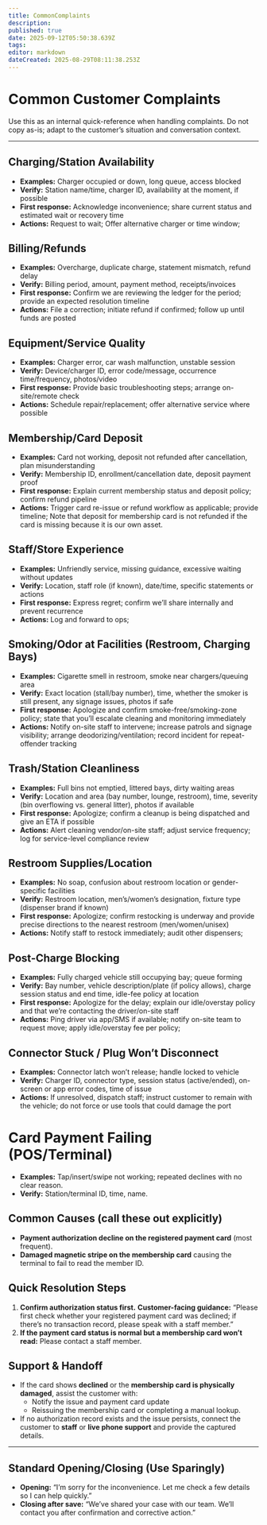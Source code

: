 ```yaml
---
title: CommonComplaints
description: 
published: true
date: 2025-09-12T05:50:38.639Z
tags: 
editor: markdown
dateCreated: 2025-08-29T08:11:38.253Z
---
```


# Common Customer Complaints

Use this as an internal quick-reference when handling complaints. Do not copy as-is; adapt to the customer’s situation and conversation context.

---

## Charging/Station Availability

* **Examples:** Charger occupied or down, long queue, access blocked
* **Verify:** Station name/time, charger ID, availability at the moment, if possible
* **First response:** Acknowledge inconvenience; share current status and estimated wait or recovery time
* **Actions:** Request to wait; Offer alternative charger or time window;

## Billing/Refunds

* **Examples:** Overcharge, duplicate charge, statement mismatch, refund delay
* **Verify:** Billing period, amount, payment method, receipts/invoices
* **First response:** Confirm we are reviewing the ledger for the period; provide an expected resolution timeline
* **Actions:** File a correction; initiate refund if confirmed; follow up until funds are posted

## Equipment/Service Quality

* **Examples:** Charger error, car wash malfunction, unstable session
* **Verify:** Device/charger ID, error code/message, occurrence time/frequency, photos/video
* **First response:** Provide basic troubleshooting steps; arrange on-site/remote check
* **Actions:** Schedule repair/replacement; offer alternative service where possible

## Membership/Card Deposit

* **Examples:** Card not working, deposit not refunded after cancellation, plan misunderstanding
* **Verify:** Membership ID, enrollment/cancellation date, deposit payment proof
* **First response:** Explain current membership status and deposit policy; confirm refund pipeline
* **Actions:** Trigger card re-issue or refund workflow as applicable; provide timeline; Note that deposit for membership card is not refunded if the card is missing because it is our own asset.

## Staff/Store Experience

* **Examples:** Unfriendly service, missing guidance, excessive waiting without updates
* **Verify:** Location, staff role (if known), date/time, specific statements or actions
* **First response:** Express regret; confirm we’ll share internally and prevent recurrence
* **Actions:** Log and forward to ops;

## Smoking/Odor at Facilities (Restroom, Charging Bays)

* **Examples:** Cigarette smell in restroom, smoke near chargers/queuing area
* **Verify:** Exact location (stall/bay number), time, whether the smoker is still present, any signage issues, photos if safe
* **First response:** Apologize and confirm smoke-free/smoking-zone policy; state that you’ll escalate cleaning and monitoring immediately
* **Actions:** Notify on-site staff to intervene; increase patrols and signage visibility; arrange deodorizing/ventilation; record incident for repeat-offender tracking

## Trash/Station Cleanliness

* **Examples:** Full bins not emptied, littered bays, dirty waiting areas
* **Verify:** Location and area (bay number, lounge, restroom), time, severity (bin overflowing vs. general litter), photos if available
* **First response:** Apologize; confirm a cleanup is being dispatched and give an ETA if possible
* **Actions:** Alert cleaning vendor/on-site staff; adjust service frequency; log for service-level compliance review

## Restroom Supplies/Location

* **Examples:** No soap, confusion about restroom location or gender-specific facilities
* **Verify:** Restroom location, men’s/women’s designation, fixture type (dispenser brand if known)
* **First response:** Apologize; confirm restocking is underway and provide precise directions to the nearest restroom (men/women/unisex)
* **Actions:** Notify staff to restock immediately; audit other dispensers;

## Post-Charge Blocking

* **Examples:** Fully charged vehicle still occupying bay; queue forming
* **Verify:** Bay number, vehicle description/plate (if policy allows), charge session status and end time, idle-fee policy at location
* **First response:** Apologize for the delay; explain our idle/overstay policy and that we’re contacting the driver/on-site staff
* **Actions:** Ping driver via app/SMS if available; notify on-site team to request move; apply idle/overstay fee per policy;

## Connector Stuck / Plug Won’t Disconnect

* **Examples:** Connector latch won’t release; handle locked to vehicle
* **Verify:** Charger ID, connector type, session status (active/ended), on-screen or app error codes, time of issue
* **Actions:** If unresolved, dispatch staff; instruct customer to remain with the vehicle; do not force or use tools that could damage the port

# Card Payment Failing (POS/Terminal)

* **Examples:** Tap/insert/swipe not working; repeated declines with no clear reason.
* **Verify:** Station/terminal ID, time, name.

## Common Causes (call these out explicitly)

* **Payment authorization decline on the registered payment card** (most frequent).
* **Damaged magnetic stripe on the membership card** causing the terminal to fail to read the member ID.

## Quick Resolution Steps
1. **Confirm authorization status first.**
   **Customer-facing guidance:** “Please first check whether your registered payment card was declined; if there’s no transaction record, please speak with a staff member.”
2. **If the payment card status is normal but a membership card won’t read:**
   Please contact a staff member.

## Support & Handoff

* If the card shows **declined** or the **membership card is physically damaged**, assist the customer with:
  * Notify the issue and payment card update
  * Reissuing the membership card or completing a manual lookup.
* If no authorization record exists and the issue persists, connect the customer to **staff** or **live phone support** and provide the captured details.
  
---

## Standard Opening/Closing (Use Sparingly)

* **Opening:** “I’m sorry for the inconvenience. Let me check a few details so I can help quickly.”
* **Closing after save:** “We’ve shared your case with our team. We’ll contact you after confirmation and corrective action.”
